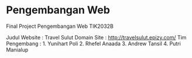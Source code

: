 # Pengembangan Web
Final Project Pengembangan Web TIK2032B

Judul Website   : Travel Sulut
Domain Site     : http://travelsulut.epizy.com/
Tim Pengembang  : 1. Yunihart Poli
                  2. Rhefel Anaada
                  3. Andrew Tansil
                  4. Putri Manialup

